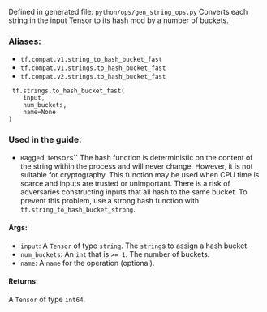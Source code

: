 Defined in generated file: `python/ops/gen_string_ops.py`
Converts each string in the input Tensor to its hash mod by a number of buckets.
### Aliases:
- `tf.compat.v1.string_to_hash_bucket_fast`
- `tf.compat.v1.strings.to_hash_bucket_fast`
- `tf.compat.v2.strings.to_hash_bucket_fast`

```
 tf.strings.to_hash_bucket_fast(
    input,
    num_buckets,
    name=None
)
```
### Used in the guide:
- ``R``a``g``g``e``d`` ``t``e``n``s``o``r``s``
The hash function is deterministic on the content of the string within the process and will never change. However, it is not suitable for cryptography. This function may be used when CPU time is scarce and inputs are trusted or unimportant. There is a risk of adversaries constructing inputs that all hash to the same bucket. To prevent this problem, use a strong hash function with `tf.string_to_hash_bucket_strong`.
#### Args:
- `input`: A `Tensor` of type `string`. The `string`s to assign a hash bucket.
- `num_buckets`: An `int` that is `>= 1`. The number of buckets.
- `name`: A `name` for the operation (optional).
#### Returns:
A `Tensor` of type `int64`.
